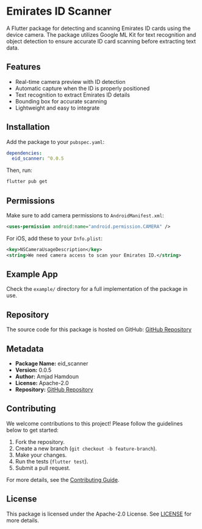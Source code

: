 # Emirates ID Scanner

A Flutter package for detecting and scanning Emirates ID cards using the device camera. The package utilizes Google ML Kit for text recognition and object detection to ensure accurate ID card scanning before extracting text data.

## Features
- Real-time camera preview with ID detection
- Automatic capture when the ID is properly positioned
- Text recognition to extract Emirates ID details
- Bounding box for accurate scanning
- Lightweight and easy to integrate

## Installation

Add the package to your `pubspec.yaml`:

```yaml
dependencies:
  eid_scanner: ^0.0.5
```

Then, run:

```sh
flutter pub get
```

## Permissions

Make sure to add camera permissions to `AndroidManifest.xml`:

```xml
<uses-permission android:name="android.permission.CAMERA" />
```

For iOS, add these to your `Info.plist`:

```xml
<key>NSCameraUsageDescription</key>
<string>We need camera access to scan your Emirates ID.</string>
```

## Example App
Check the `example/` directory for a full implementation of the package in use.

## Repository
The source code for this package is hosted on GitHub:
[GitHub Repository](https://github.com/amjadHamdoun/eid_scanner)

## Metadata
- **Package Name:** eid_scanner
- **Version:** 0.0.5
- **Author:** Amjad Hamdoun
- **License:** Apache-2.0
- **Repository:** [GitHub Repository](https://github.com/amjadHamdoun/eid_scanner)

## Contributing

We welcome contributions to this project! Please follow the guidelines below to get started:

1. Fork the repository.
2. Create a new branch (`git checkout -b feature-branch`).
3. Make your changes.
4. Run the tests (`flutter test`).
5. Submit a pull request.

For more details, see the [Contributing Guide](https://github.com/amjadHamdoun/eid_scanner/blob/main/CONTRIBUTING.md).

## License
This package is licensed under the Apache-2.0 License. See [LICENSE](https://github.com/amjadHamdoun/eid_scanner/blob/main/LICENSE) for more details.